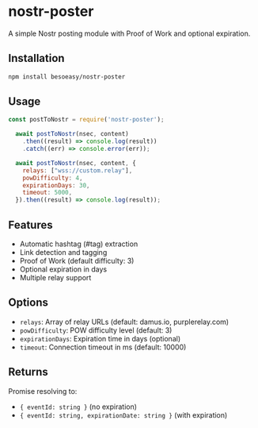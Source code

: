 # nostr-poster

A simple Nostr posting module with Proof of Work and optional expiration.

## Installation

```bash
npm install besoeasy/nostr-poster
```

## Usage

```javascript
const postToNostr = require('nostr-poster');

  await postToNostr(nsec, content)
    .then((result) => console.log(result))
    .catch((err) => console.error(err));

  await postToNostr(nsec, content, {
    relays: ["wss://custom.relay"],
    powDifficulty: 4,
    expirationDays: 30,
    timeout: 5000,
  }).then((result) => console.log(result));
```

## Features

- Automatic hashtag (#tag) extraction
- Link detection and tagging
- Proof of Work (default difficulty: 3)
- Optional expiration in days
- Multiple relay support

## Options

- `relays`: Array of relay URLs (default: damus.io, purplerelay.com)
- `powDifficulty`: POW difficulty level (default: 3)
- `expirationDays`: Expiration time in days (optional)
- `timeout`: Connection timeout in ms (default: 10000)

## Returns

Promise resolving to:
- `{ eventId: string }` (no expiration)
- `{ eventId: string, expirationDate: string }` (with expiration)

